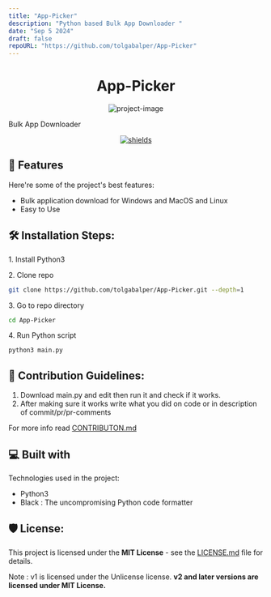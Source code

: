 ```yaml
---
title: "App-Picker"
description: "Python based Bulk App Downloader "
date: "Sep 5 2024"
draft: false
repoURL: "https://github.com/tolgabalper/App-Picker"
---
```

<h1 align="center" id="title">App-Picker</h1>

<p align="center"><img src="https://socialify.git.ci/tolgabalper/App-Picker/image?description=1&amp;descriptionEditable=Bulk%20App%20Downloader&amp;font=Source%20Code%20Pro&amp;language=1&amp;name=1&amp;owner=1&amp;pattern=Overlapping%20Hexagons&amp;theme=Auto" alt="project-image"></p>

<p id="description">Bulk App Downloader</p>

<p align="center"><a href="https://github.com/psf/black"><img src="https://img.shields.io/badge/code%20style-black-000000.svg" alt="shields"></a></p>



<h2>🧐 Features</h2>

Here're some of the project's best features:

*   Bulk application download for Windows and MacOS and Linux
*   Easy to Use

<h2>🛠️ Installation Steps:</h2>

<p>1. Install Python3</p>

<p>2. Clone repo</p>

```bash
git clone https://github.com/tolgabalper/App-Picker.git --depth=1
```

<p>3. Go to repo directory</p>

```bash
cd App-Picker
```

<p>4. Run Python script</p>

```bash
python3 main.py
```

<h2>🍰 Contribution Guidelines:</h2>

1. Download main.py and edit then run it and check if it works.
2. After making sure it works write what you did on code or in description of commit/pr/pr-comments

For more info read [CONTRIBUTON.md](CONTRIBUTION.md)



<h2>💻 Built with</h2>

Technologies used in the project:

*   Python3
*   Black : The uncompromising Python code formatter

<h2>🛡️ License:</h2>

This project is licensed under the **MIT License** - see the [LICENSE.md](LICENSE.md) file for details.

Note : v1 is licensed under the Unlicense license. **v2 and later versions are licensed under MIT License.**